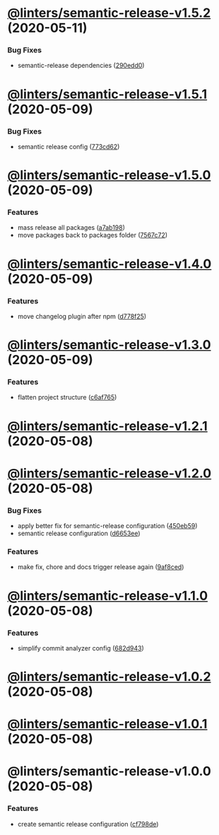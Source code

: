 # [@linters/semantic-release-v1.5.2](https://github.com/developer239/linters/compare/@linters/semantic-release-v1.5.1...@linters/semantic-release-v1.5.2) (2020-05-11)


### Bug Fixes

* semantic-release dependencies ([290edd0](https://github.com/developer239/linters/commit/290edd052c84fbc2817cedb74532a59478b5cc9c))

# [@linters/semantic-release-v1.5.1](https://github.com/developer239/linters/compare/@linters/semantic-release-v1.5.0...@linters/semantic-release-v1.5.1) (2020-05-09)


### Bug Fixes

* semantic release config ([773cd62](https://github.com/developer239/linters/commit/773cd62a397647fca4bb94ac30346976692c18ba))

# [@linters/semantic-release-v1.5.0](https://github.com/developer239/linters/compare/@linters/semantic-release-v1.4.0...@linters/semantic-release-v1.5.0) (2020-05-09)


### Features

* mass release all packages ([a7ab198](https://github.com/developer239/linters/commit/a7ab198fe829a1621f9dcb6c4adf04d406331b9e))
* move packages back to packages folder ([7567c72](https://github.com/developer239/linters/commit/7567c72db65a8fbe356e72fe59d8ba2c64e13305))

# [@linters/semantic-release-v1.4.0](https://github.com/developer239/linters/compare/@linters/semantic-release-v1.3.0...@linters/semantic-release-v1.4.0) (2020-05-09)


### Features

* move changelog plugin after npm ([d778f25](https://github.com/developer239/linters/commit/d778f25a91a617069ad1bd1d97fdfeae9fc130e9))

# [@linters/semantic-release-v1.3.0](https://github.com/developer239/linters/compare/@linters/semantic-release-v1.2.1...@linters/semantic-release-v1.3.0) (2020-05-09)


### Features

* flatten project structure ([c6af765](https://github.com/developer239/linters/commit/c6af765b1de34223f2703e128c80838f0cb9e0fd))

# [@linters/semantic-release-v1.2.1](https://github.com/developer239/linters/compare/@linters/semantic-release-v1.2.0...@linters/semantic-release-v1.2.1) (2020-05-08)

# [@linters/semantic-release-v1.2.0](https://github.com/developer239/linters/compare/@linters/semantic-release-v1.1.0...@linters/semantic-release-v1.2.0) (2020-05-08)

### Bug Fixes

- apply better fix for semantic-release configuration ([450eb59](https://github.com/developer239/linters/commit/450eb5951efce8ed01ccee9d45af95aa88d89f58))
- semantic release configuration ([d6653ee](https://github.com/developer239/linters/commit/d6653eed5e3525fc4187f03edf34ea8fdb19923a))

### Features

- make fix, chore and docs trigger release again ([9af8ced](https://github.com/developer239/linters/commit/9af8ced434e6fbd31c36b6de581b424e73430cac))

# [@linters/semantic-release-v1.1.0](https://github.com/developer239/linters/compare/@linters/semantic-release-v1.0.2...@linters/semantic-release-v1.1.0) (2020-05-08)

### Features

- simplify commit analyzer config ([682d943](https://github.com/developer239/linters/commit/682d943962fbc9f5bbfed0ecf398d34873a24e8c))

# [@linters/semantic-release-v1.0.2](https://github.com/developer239/linters/compare/@linters/semantic-release-v1.0.1...@linters/semantic-release-v1.0.2) (2020-05-08)

# [@linters/semantic-release-v1.0.1](https://github.com/developer239/linters/compare/@linters/semantic-release-v1.0.0...@linters/semantic-release-v1.0.1) (2020-05-08)

# @linters/semantic-release-v1.0.0 (2020-05-08)

### Features

- create semantic release configuration ([cf798de](https://github.com/developer239/linters/commit/cf798deb95ecfd3bfcc5e0ecefb9d45c67b4035a))
